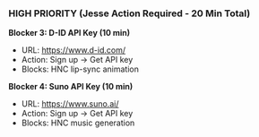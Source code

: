 ### HIGH PRIORITY (Jesse Action Required - 20 Min Total)

**Blocker 3: D-ID API Key (10 min)**
- URL: https://www.d-id.com/
- Action: Sign up → Get API key
- Blocks: HNC lip-sync animation

**Blocker 4: Suno API Key (10 min)**
- URL: https://www.suno.ai/
- Action: Sign up → Get API key
- Blocks: HNC music generation
